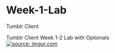 # Week-1-Lab
Tumblr Client

Tumblr Client Week 1-2 Lab with Optionals  
<a href="http://imgur.com/VGLiotJ"><img src="http://i.imgur.com/VGLiotJ.gif" title="source: imgur.com" /></a>
